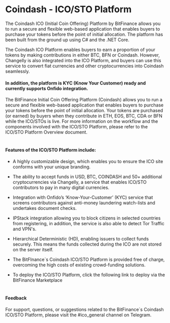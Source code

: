 # Coindash - ICO/STO Platform


The Coindash ICO (Initial Coin Offering) Platform by BitFinance allows you to run a secure and flexible web-based application that enables buyers to purchase your tokens before the point of initial allocation. The platform has been built from the ground up using C# and the .NET Core.

The Coindash ICO Platform enables buyers to earn a proportion of your tokens by making contributions in either BTC, BFN or Coindash. However, Changelly is also integrated into the ICO Platform, and buyers can use this service to convert fiat currencies and other cryptocurrencies into Coindash seamlessly.


#### In addition, the platform is KYC (Know Your Customer) ready and currently supports Onfido integration.

The BitFinance Initial Coin Offering Platform (Coindash) allows you to run a secure and flexible web-based application that enables buyers to purchase your tokens before the point of initial allocation. Your tokens are purchased (or earned) by buyers when they contribute in ETH, EOS, BTC, CDA or BFN while the ICO/STOs is live. For more information on the workflow and the components involved with the ICO/STO Platform, please refer to the ICO/STO Platform Overview document. 

#

#### Features of the ICO/STO Platform include:

- A highly customizable design, which enables you to ensure the ICO site conforms with your unique branding.

- The ability to accept funds in USD, BTC, COINDASH and 50+ additional cryptocurrencies via Changelly, a service that enables ICO/STO contributors to pay in many digital currencies.

- Integration with Onfido’s ‘Know-Your-Customer’ (KYC) service that screens contributors against anti-money laundering watch-lists and undertakes document checks.

- IPStack integration allowing you to block citizens in selected countries from registering, in addition, the service is also able to detect Tor Traffic and VPN's.

- Hierarchical Deterministic (HD), enabling issuers to collect funds securely. This means the funds collected during the ICO are not stored on the server itself.

- The BitFInance´s Coindash ICO/STO Platform is provided free of charge, overcoming the high costs of existing crowd-funding solutions.

- To deploy the ICO/STO Platform, click the following link to deploy via the BitFinance Marketplace

#

#### Feedback
For support, questions, or suggestions related to the BitFinance´s Coindash ICO/STO Platform, please visit the #ico_general channel on Telegram.
